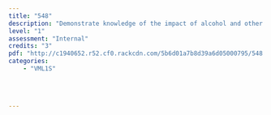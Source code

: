 ```yaml
---
title: "548"
description: "Demonstrate knowledge of the impact of alcohol and other drugs"
level: "1"
assessment: "Internal"
credits: "3"
pdf: "http://c1940652.r52.cf0.rackcdn.com/5b6d01a7b8d39a6d05000795/548.pdf"
categories:
    - "VML1S"
    
    
    
    
---
```


